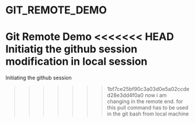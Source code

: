 # GIT_REMOTE_DEMO
Git Remote Demo
<<<<<<< HEAD
Initiatig the github session
modification in local session
=======
Initiating the github session
>>>>>>> 1bf7ce25bf90c3a03d0e5a02ccded28e3dd4f0a0
now i am changing in the remote end. for this pull command has to be used in the git bash from local machine
